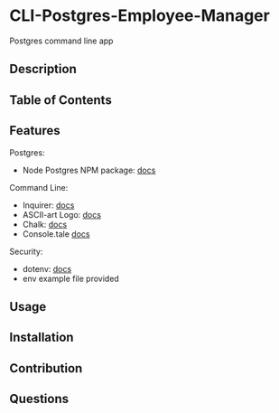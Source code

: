 # CLI-Postgres-Employee-Manager

Postgres command line app

## Description

## Table of Contents

## Features

Postgres:

- Node Postgres NPM package: [docs](https://www.npmjs.com/package/pg)

Command Line:

- Inquirer: [docs](https://www.npmjs.com/package/inquirer?activeTab=readme)
- ASCII-art Logo: [docs](https://www.npmjs.com/package/asciiart-logo)
- Chalk: [docs](https://www.npmjs.com/package/chalk)
- Console.tale [docs](https://www.npmjs.com/package/console.table)

Security:

- dotenv: [docs](https://www.npmjs.com/package/dotenv)
- env example file provided

## Usage

## Installation

## Contribution

## Questions
